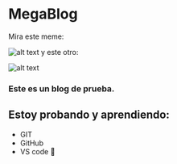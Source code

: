 # MegaBlog
Mira este meme:

![alt text](https://static.platzi.com/media/user_upload/pull_push-900f38af-6a0f-43cf-86f6-4b1f7ce4ab9d.jpg)
y este otro:

![alt text](https://pbs.twimg.com/media/DXxoQwLUQAALek2.jpg)

### Este es un blog de prueba.
## Estoy probando y aprendiendo:
* GIT
* GitHub
* VS code
💚
